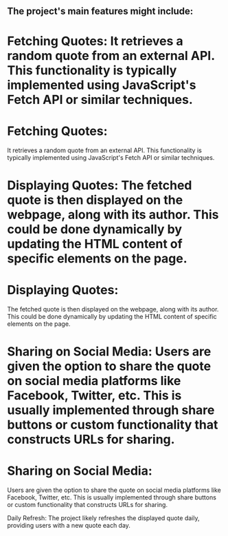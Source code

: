 ## The project's main features might include:

# Fetching Quotes: It retrieves a random quote from an external API. This functionality is typically implemented using JavaScript's Fetch API or similar techniques.
# Fetching Quotes: 
It retrieves a random quote from an external API. This functionality is typically implemented using JavaScript's Fetch API or similar techniques.

# Displaying Quotes: The fetched quote is then displayed on the webpage, along with its author. This could be done dynamically by updating the HTML content of specific elements on the page.
# Displaying Quotes: 
The fetched quote is then displayed on the webpage, along with its author. This could be done dynamically by updating the HTML content of specific elements on the page.

# Sharing on Social Media: Users are given the option to share the quote on social media platforms like Facebook, Twitter, etc. This is usually implemented through share buttons or custom functionality that constructs URLs for sharing.
# Sharing on Social Media:
Users are given the option to share the quote on social media platforms like Facebook, Twitter, etc. This is usually implemented through share buttons or custom functionality that constructs URLs for sharing.

Daily Refresh: The project likely refreshes the displayed quote daily, providing users with a new quote each day.
